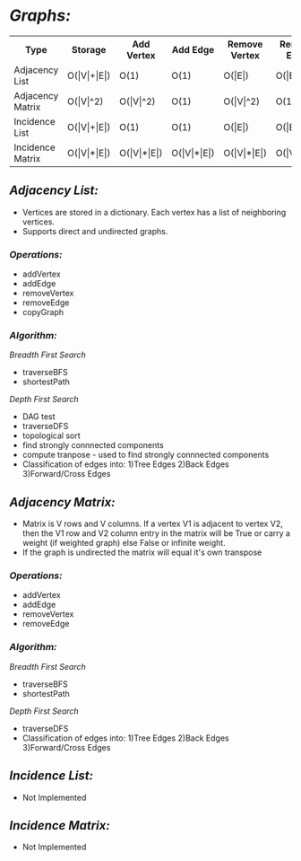 # *Graphs:*

<table>
  <tr>
    <th>Type</th><th>Storage</th><th>Add Vertex</th><th>Add Edge</th><th>Remove Vertex</th><th>Remove Edge</th><th>Query</th>
  </tr>
  <tr>
    <td>Adjacency List</td><td>O(|V|+|E|)</td><td>O(1)</td><td>O(1)</td><td>O(|E|)</td><td>O(|E|)</td><td>O(|V|)</td>
  </tr>
  <tr>
    <td>Adjacency Matrix</td><td>O(|V|^2)</td><td>O(|V|^2)</td><td>O(1)</td><td>O(|V|^2)</td><td>O(1)</td><td>O(1)</td>
  </tr>
  <tr>
    <td>Incidence List</td><td>O(|V|+|E|)</td><td>O(1)</td><td>O(1)</td><td>O(|E|)</td><td>O(|E|)</td><td>O(|E|)</td>
  </tr>
  <tr>
    <td>Incidence Matrix</td><td>O(|V|*|E|)</td><td>O(|V|*|E|)</td><td>O(|V|*|E|)</td><td>O(|V|*|E|)</td><td>O(|V|*|E|)</td><td>O(|E|)</td>
  </tr>
</table>

## *Adjacency List:*
- Vertices are stored in a dictionary. Each vertex has a list of neighboring vertices.
- Supports direct and undirected graphs.

### *Operations:*
- addVertex
- addEdge
- removeVertex
- removeEdge
- copyGraph

### *Algorithm:*
*Breadth First Search*
- traverseBFS
- shortestPath

*Depth First Search*
- DAG test
- traverseDFS
- topological sort
- find strongly connnected components
- compute tranpose - used to find strongly connnected components
- Classification of edges into: 
1)Tree Edges 
2)Back Edges 
3)Forward/Cross Edges

## *Adjacency Matrix:*
- Matrix is V rows and V columns. If a vertex V1 is adjacent to vertex V2, then the V1 row and V2 column entry in the matrix will be True or carry a weight (if weighted graph) else False or infinite weight. 
- If the graph is undirected the matrix will equal it's own transpose

### *Operations:*
- addVertex
- addEdge
- removeVertex
- removeEdge

### *Algorithm:*
*Breadth First Search*
- traverseBFS
- shortestPath

*Depth First Search*
- traverseDFS
- Classification of edges into: 
1)Tree Edges 
2)Back Edges 
3)Forward/Cross Edges

## *Incidence List:*
- Not Implemented

## *Incidence Matrix:*
- Not Implemented


